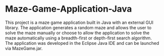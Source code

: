 # Maze-Game-Application-Java
This project is a maze game application built in Java with an external GUI library. The application generates a random maze and allows the user to solve the maze manually or choose to allow the application to solve the maze automatically using a breadth-first or depth-first search algorithm. The application was developed in the Eclipse Java IDE and can be launched via MazeGame.jar.
